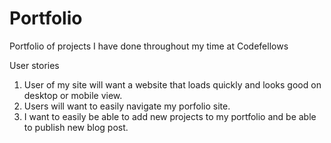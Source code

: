 # Portfolio
Portfolio of projects I have done throughout my time at Codefellows

User stories

1. User of my site will want a website that loads quickly and looks good on desktop or mobile view.
2. Users will want to easily navigate my porfolio site.
3. I want to easily be able to add new projects to my portfolio and be able to publish new blog post.
